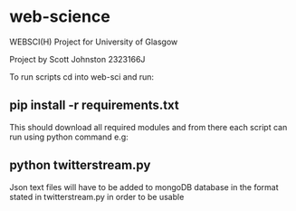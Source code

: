# web-science
WEBSCI(H) Project for University of Glasgow

Project by Scott Johnston 2323166J

To run scripts cd into web-sci and run:
## pip install -r requirements.txt

This should download all required modules and from there each script can run using python command e.g:
## python twitterstream.py

Json text files will have to be added to mongoDB database in the format stated in twitterstream.py in order to be usable
